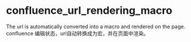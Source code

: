 # confluence_url_rendering_macro
The url is automatically converted into a macro and rendered on the page.
confluence 编辑状态，url自动转换成为宏，并在页面中渲染。
